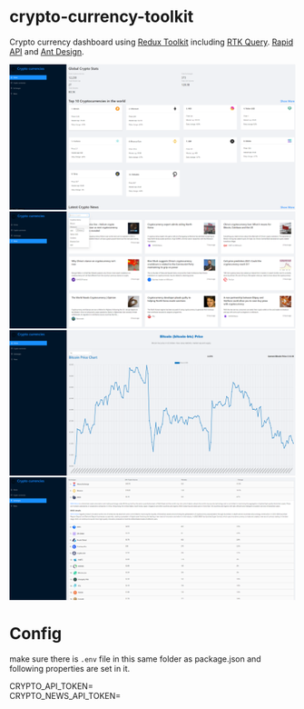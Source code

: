 # crypto-currency-toolkit
Crypto currency dashboard using [Redux Toolkit](https://redux-toolkit.js.org/) including [RTK Query](https://redux-toolkit.js.org/rtk-query/overview). [Rapid API](https://rapidapi.com/) and [Ant Design](https://ant.design/).


![homepage](./homepage.png)  
![news](./news.png)  
![graph](./graph.png)  
![exchanges](./exchanges.png)  

# Config
make sure there is `.env` file in this same folder as package.json and following properties are set in it.  
  
CRYPTO_API_TOKEN=  
CRYPTO_NEWS_API_TOKEN=  
  
